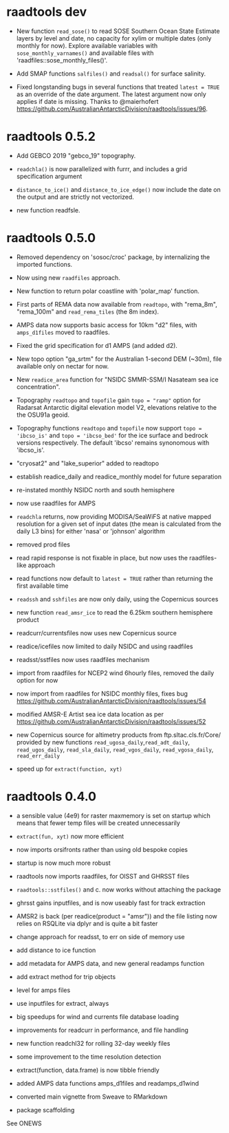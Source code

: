 # raadtools dev

* New function `read_sose()` to read SOSE Southern Ocean State Estimate layers by level and 
date, no capacity for xylim or multiple dates (only monthly for now). Explore available variables
with `sose_monthly_varnames()` and available files with 'raadfiles::sose_monthly_files()'. 

* Add SMAP functions `salfiles()` and `readsal()` for surface salinity. 

* Fixed longstanding bugs in several functions that treated `latest = TRUE` as an override of the date argument. The latest
 argument now only applies if date is missing.  Thanks to @maierhofert  https://github.com/AustralianAntarcticDivision/raadtools/issues/96. 
 
 

# raadtools 0.5.2

* Add GEBCO 2019 "gebco_19" topography. 

* `readchla()` is now parallelized with furrr, and includes a grid specification argument


* `distance_to_ice()` and `distance_to_ice_edge()` now include the date on the output and are
 strictly not vectorized. 
 
* new function readfsle. 

# raadtools 0.5.0

* Removed dependency on 'sosoc/croc' package, by internalizing the imported functions. 

* Now using new `raadfiles` approach. 

* New function to return polar coastline with 'polar_map' function. 

* First parts of REMA data now available from `readtopo`, with "rema_8m", "rema_100m" and `read_rema_tiles` (the 8m index). 

* AMPS data now supports basic access for 10km "d2" files, with `amps_d1files` moved to raadfiles. 

* Fixed the grid specification for d1 AMPS (and added d2). 

* New topo option "ga_srtm" for the Australian 1-second DEM (~30m), file available only on nectar for now.

* New `readice_area` function for "NSIDC SMMR-SSM/I Nasateam sea ice concentration". 

* Topography `readtopo` and `topofile` gain `topo = "ramp"` option for Radarsat 
Antarctic digital elevation model V2, elevations relative to the the OSU91a geoid.  

* Topography functions `readtopo` and `topofile` now support `topo = 'ibcso_is'` and `topo = 'ibcso_bed'` for the ice surface and bedrock versions respectively. The default 'ibcso' remains synonomous with 'ibcso_is'. 

* "cryosat2" and "lake_superior" added to readtopo

* establish readice_daily and readice_monthly model for future separation

* re-instated monthly NSIDC north and south hemisphere

* now use raadfiles for AMPS

* `readchla` returns, now providing MODISA/SeaWiFS at native mapped 
 resolution for a given set of input dates (the mean is calculated from
 the daily L3 bins) for either 'nasa' or 'johnson' algorithm
 
* removed prod files

* read rapid response is not fixable in place, but now uses the raadfiles-like approach

* read functions now default to `latest = TRUE` rather than returning the first available time

* `readssh` and `sshfiles` are now only daily, using the Copernicus sources

* new function `read_amsr_ice` to read the 6.25km southern hemisphere product

* readcurr/currentsfiles now uses new Copernicus source

* readice/icefiles now limited to daily NSIDC and using raadfiles

* readsst/sstfiles now uses raadfiles mechanism

* import from raadfiles for NCEP2 wind 6hourly files, removed the daily option for now

* now import from raadfiles for NSIDC monthly files, fixes bug https://github.com/AustralianAntarcticDivision/raadtools/issues/54

* modified AMSR-E Artist sea ice data location as per https://github.com/AustralianAntarcticDivision/raadtools/issues/52

* new Copernicus source for altimetry products from ftp.sltac.cls.fr/Core/ provided by new 
 functions `read_ugosa_daily`,`read_adt_daily`, `read_ugos_daily`, `read_sla_daily`, 
 `read_vgos_daily`, `read_vgosa_daily`, `read_err_daily`
 
* speed up for `extract(function, xyt)`

# raadtools 0.4.0

* a sensible value (4e9) for raster maxmemory is set on startup which
means that fewer temp files will be created unnecessarily

* `extract(fun, xyt)` now more efficient

* now imports orsifronts rather than using old bespoke copies

* startup is now much more robust

* raadtools now imports raadfiles, for OISST and GHRSST files

* `raadtools::sstfiles()` and c. now works without attaching the package

* ghrsst gains inputfiles, and is now useably fast for track extraction

* AMSR2 is back (per readice(product = "amsr")) and the file listing now relies on RSQLite
 via dplyr and is quite a bit faster
 
* change approach for readsst, to err on side of memory use

* add distance to ice function

* add metadata for AMPS data, and new general readamps function

* add extract method for trip objects

* level for amps files

* use inputfiles for extract, always

* big speedups for wind and currents file database loading

* improvements for readcurr in performance, and file handling

* new function readchl32 for rolling 32-day weekly files

* some improvement to the time resolution detection

* extract(function, data.frame) is now tibble friendly

* added AMPS data functions amps_d1files and readamps_d1wind

* converted main vignette from Sweave to RMarkdown

* package scaffolding


See ONEWS
